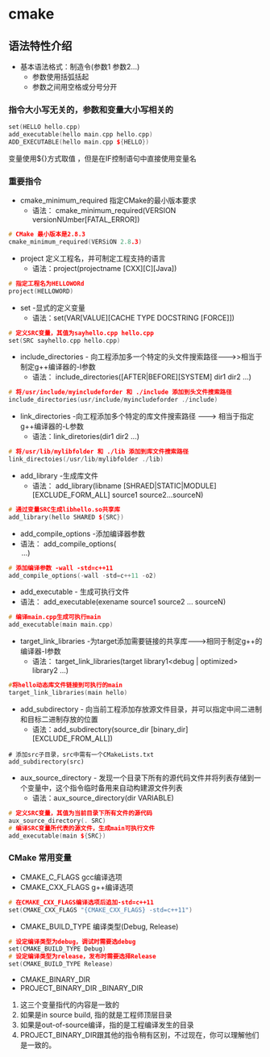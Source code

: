 # cmake
## 语法特性介绍
- 基本语法格式：制造令(参数1 参数2...)
    - 参数使用括弧括起
    - 参数之间用空格或分号分开
### 指令大小写无关的，参数和变量大小写相关的
```c++
set(HELLO hello.cpp)
add_executable(hello main.cpp hello.cpp)
ADD_EXECUTABLE(hello main.cpp ${HELLO})
``` 
变量使用${}方式取值 ，但是在IF控制语句中直接使用变量名
### 重要指令
<!-- ToDo ： add a c++ project 多目录构建 -->
-  cmake_minimum_required 指定CMake的最小版本要求
    - 语法： cmake_minimum_required(VERSION versionNUmber[FATAL_ERROR])
```c++
# CMake 最小版本是2.8.3
cmake_minimum_required(VERSiON 2.8.3)
```
- project 定义工程名，并可制定工程支持的语言
    - 语法：project(projectname [CXX][C][Java])
```c++
# 指定工程名为HELLOWORd
project(HELLOWORD)
```
- set -显式的定义变量
    - 语法：set(VAR[VALUE][CACHE TYPE DOCSTRING [FORCE]])
```c++
# 定义SRC变量，其值为sayhello.cpp hello.cpp
set(SRC sayhello.cpp hello.cpp)
```
- include_directories - 向工程添加多一个特定的头文件搜索路径--->>相当于制定g++编译器的-I参数
    - 语法： include_directories([AFTER|BEFORE][SYSTEM] dir1 dir2 ...)
```c++
# 将/usr/include/myincludeforder 和 ./include 添加到头文件搜索路径
include_directories(usr/include/myincludeforder ./include)
```
- link_directories -向工程添加多个特定的库文件搜索路径 ---> 相当于指定g++编译器的-L参数
    - 语法：link_diretories(dir1 dir2 ...)
```c++
# 将/usr/lib/mylibfolder 和 ./lib 添加到库文件搜索路径
link_directoies(/usr/lib/mylibfolder ./lib)
```
- add_library -生成库文件
    - 语法： add_library(libname [SHRAED|STATIC|MODULE][EXCLUDE_FORM_ALL] source1 source2...sourceN)
```c++
# 通过变量SRC生成libhello.so共享库
add_library(hello SHARED ${SRC})
```
- add_compile_options -添加编译器参数 
 - 语法： add_compile_options(<option>...)
```c++
# 添加编译参数 -wall -std=c++11
add_compile_options(-wall -std=c++11 -o2)
```
- add_executable - 生成可执行文件
- 语法： add_executable(exename source1 source2 ... sourceN)
```c++
# 编译main.cpp生成可执行main
add_executable(main main.cpp)
```
- target_link_libraries -为target添加需要链接的共享库--->相同于制定g++的编译器-I参数
    - 语法： target_link_libraries(target library1<debug | optimized> library2 ...)
```c++
#将hello动态库文件链接到可执行的main
target_link_libraries(main hello)
```
- add_subdirectory - 向当前工程添加存放源文件目录，并可以指定中间二进制和目标二进制存放的位置
    - 语法：add_subdirectory(source_dir [binary_dir][EXCLUDE_FROM_ALL])
```
# 添加src子目录，src中需有一个CMakeLists.txt
add_subdirectory(src)
```
- aux_source_directory - 发现一个目录下所有的源代码文件并将列表存储到一个变量中，这个指令临时备用来自动构建源文件列表
    - 语法：aux_source_directory(dir VARIABLE)
```c++
# 定义SRC变量，其值为当前目录下所有文件的源代码
aux_source_directory(. SRC)
# 编译SRC变量所代表的源文件，生成main可执行文件
add_executable(main ${SRC})
```
### CMake 常用变量
- CMAKE_C_FLAGS gcc编译选项
- CMAKE_CXX_FLAGS g++编译选项
```c++
# 在CMAKE_CXX_FLAGS编译选项后追加-std=c++11
set(CMAKE_CXX_FLAGS "{CMAKE_CXX_FLAGS} -std=c++11")
```
- CMAKE_BUILD_TYPE 编译类型(Debug, Release)
```c++
# 设定编译类型为debug，调试时需要选debug
set(CMAKE_BUILD_TYPE Debug)
# 设定编译类型为release，发布时需要选择Release
set(CMAKE_BUILD_TYPE Release)
```
- CMAKE_BINARY_DIR
- PROJECT_BINARY_DIR
<projectname>_BINARY_DIR
1. 这三个变量指代的内容是一致的
2. 如果是in source build, 指的就是工程师顶层目录
2. 如果是out-of-source编译，指的是工程编译发生的目录
4. PROJECT_BINARY_DIR跟其他的指令稍有区别，不过现在，你可以理解他们是一致的。







